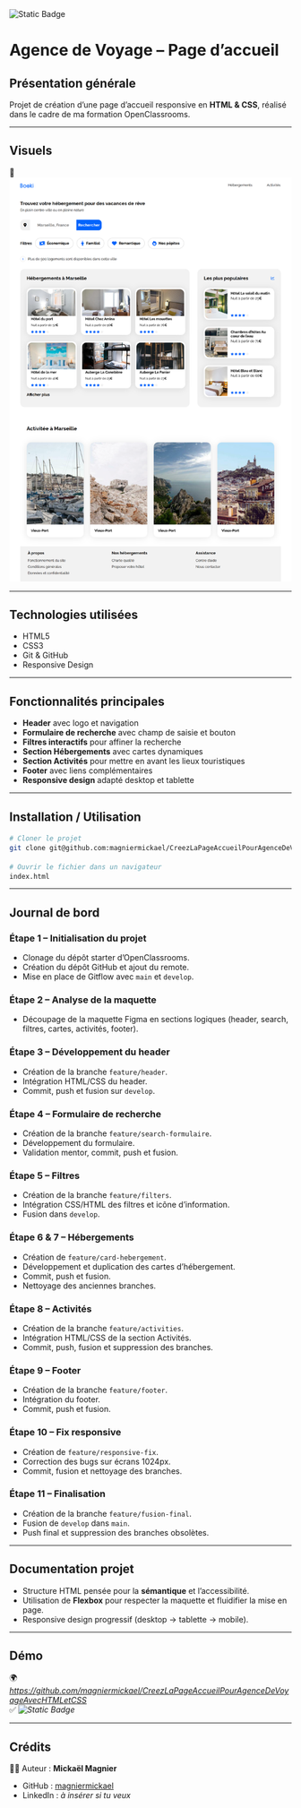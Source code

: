 <img alt="Static Badge" src="https://img.shields.io/badge/Projet%20finalis%C3%A9-vert?style=flat&logoColor=vert">

# Agence de Voyage – Page d’accueil

## Présentation générale
Projet de création d’une page d’accueil responsive en **HTML & CSS**, réalisé dans le cadre de ma formation OpenClassrooms.

---

## Visuels
📸 *![Capture d’écran à insérer ici](images/screen/screenBooki.png)*

---

## Technologies utilisées
- HTML5
- CSS3
- Git & GitHub
- Responsive Design

---

## Fonctionnalités principales
- **Header** avec logo et navigation
- **Formulaire de recherche** avec champ de saisie et bouton
- **Filtres interactifs** pour affiner la recherche
- **Section Hébergements** avec cartes dynamiques
- **Section Activités** pour mettre en avant les lieux touristiques
- **Footer** avec liens complémentaires
- **Responsive design** adapté desktop et tablette

---

## Installation / Utilisation
```bash
# Cloner le projet
git clone git@github.com:magniermickael/CreezLaPageAccueilPourAgenceDeVoyageAvecHTMLetCSS.git

# Ouvrir le fichier dans un navigateur
index.html
```

---

## Journal de bord

### Étape 1 – Initialisation du projet
- Clonage du dépôt starter d’OpenClassrooms.
- Création du dépôt GitHub et ajout du remote.
- Mise en place de Gitflow avec `main` et `develop`.

### Étape 2 – Analyse de la maquette
- Découpage de la maquette Figma en sections logiques (header, search, filtres, cartes, activités, footer).

### Étape 3 – Développement du header
- Création de la branche `feature/header`.
- Intégration HTML/CSS du header.
- Commit, push et fusion sur `develop`.

### Étape 4 – Formulaire de recherche
- Création de la branche `feature/search-formulaire`.
- Développement du formulaire.
- Validation mentor, commit, push et fusion.

### Étape 5 – Filtres
- Création de la branche `feature/filters`.
- Intégration CSS/HTML des filtres et icône d’information.
- Fusion dans `develop`.

### Étape 6 & 7 – Hébergements
- Création de `feature/card-hebergement`.
- Développement et duplication des cartes d’hébergement.
- Commit, push et fusion.
- Nettoyage des anciennes branches.

### Étape 8 – Activités
- Création de la branche `feature/activities`.
- Intégration HTML/CSS de la section Activités.
- Commit, push, fusion et suppression des branches.

### Étape 9 – Footer
- Création de la branche `feature/footer`.
- Intégration du footer.
- Commit, push et fusion.

### Étape 10 – Fix responsive
- Création de `feature/responsive-fix`.
- Correction des bugs sur écrans 1024px.
- Commit, fusion et nettoyage des branches.

### Étape 11 – Finalisation
- Création de la branche `feature/fusion-final`.
- Fusion de `develop` dans `main`.
- Push final et suppression des branches obsolètes.

---

## Documentation projet
- Structure HTML pensée pour la **sémantique** et l’accessibilité.
- Utilisation de **Flexbox** pour respecter la maquette et fluidifier la mise en page.
- Responsive design progressif (desktop → tablette → mobile).

---

## Démo
🌍 *https://github.com/magniermickael/CreezLaPageAccueilPourAgenceDeVoyageAvecHTMLetCSS*  
✅ *<img alt="Static Badge" src="https://img.shields.io/badge/Projet%20finalis%C3%A9-vert?style=flat&logoColor=vert">*

---

## Crédits
👨‍💻 Auteur : **Mickaël Magnier**  
- GitHub : [magniermickael](https://github.com/magniermickael)  
- LinkedIn : *à insérer si tu veux*
